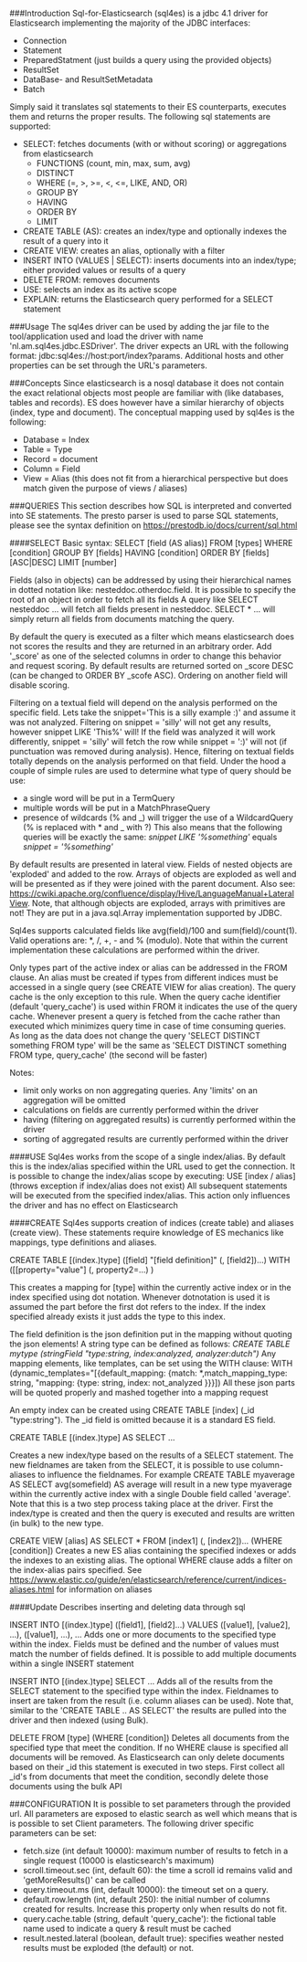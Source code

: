 ###Introduction
Sql-for-Elasticsearch (sql4es) is a jdbc 4.1 driver for Elasticsearch implementing the majority of the JDBC interfaces:
 - Connection
 - Statement
 - PreparedStatment (just builds a query using the provided objects)
 - ResultSet
 - DataBase- and ResultSetMetadata
 - Batch
  
Simply said it translates sql statements to their ES counterparts, executes them and returns the proper results. The following sql statements are supported:
- SELECT: fetches documents (with or without scoring) or aggregations from elasticsearch
	- FUNCTIONS (count, min, max, sum, avg)
	- DISTINCT
	- WHERE (=, >, >=, <, <=, LIKE, AND, OR)
	- GROUP BY
	- HAVING
	- ORDER BY 
	- LIMIT
- CREATE TABLE (AS): creates an index/type and optionally indexes the result of a query into it
- CREATE VIEW: creates an alias, optionally with a filter
- INSERT INTO (VALUES | SELECT): inserts documents into an index/type; either provided values or results of a query  
- DELETE FROM: removes documents
- USE: selects an index as its active scope
- EXPLAIN: returns the Elasticsearch query performed for a SELECT statement

###Usage
The sql4es driver can be used by adding the jar file to the tool/application used and load the driver with name 'nl.am.sql4es.jdbc.ESDriver'. The driver expects an URL with the following format: jdbc:sql4es://host:port/index?params. Additional hosts and other properties can be set through the URL's parameters.

###Concepts
Since elasticsearch is a nosql database it does not contain the exact relational objects most people are familiar with (like databases, tables and records). ES does however have a similar hierarchy of objects (index, type and document). The conceptual mapping used by sql4es is the following:
 - Database = Index
 - Table = Type
 - Record = document
 - Column = Field
 - View = Alias (this does not fit from a hierarchical perspective but does match given the purpose of views / aliases)

###QUERIES
This section describes how SQL is interpreted and converted into SE statements. The presto parser is used to parse SQL statements, please see the syntax definition on https://prestodb.io/docs/current/sql.html

####SELECT
Basic syntax: SELECT [field (AS alias)] FROM [types] WHERE [condition] GROUP BY [fields] HAVING [condition] ORDER BY [fields] [ASC|DESC] LIMIT [number]

Fields (also in objects) can be addressed by using their hierarchical names in dotted notation like: nesteddoc.otherdoc.field. It is possible to specify the root of an object in order to fetch all its fields A query like SELECT nesteddoc ... will fetch all fields present in nesteddoc. SELECT \* ... will simply return all fields from documents matching the query. 

By default the query is executed as a filter which means elasticsearch does not scores the results and they are returned in an arbitrary order. Add '\_score' as one of the selected columns in order to change this behavior and request scoring. By default results are returned sorted on \_score DESC (can be changed to ORDER BY _scofe ASC). Ordering on another field will disable scoring. 

Filtering on a textual field will depend on the analysis performed on the specific field. Lets take the snippet='This is a silly example :)' and assume it was not analyzed. Filtering on snippet = 'silly' will not get any results, however snippet LIKE 'This%' will! If the field was analyzed it will work differently, snippet = 'silly' will fetch the row while snippet = ':)' will not (if punctuation was removed during analysis). Hence, filtering on textual fields totally depends on the analysis performed on that field. Under the hood a couple of simple rules are used to determine what type of query should be use:
 - a single word will be put in a TermQuery
 - multiple words will be put in a MatchPhraseQuery
 - presence of wildcards (% and \_) will trigger the use of a WildcardQuery (% is replaced with * and \_ with ?)
This also means that the following queries will be exactly the same: *snippet LIKE '%something'* equals *snippet = '%something'* 

By default results are presented in lateral view. Fields of nested objects are 'exploded' and added to the row. Arrays of objects are exploded as well and will be presented as if they were joined with the parent document. Also see: https://cwiki.apache.org/confluence/display/Hive/LanguageManual+LateralView. Note, that although objects are exploded, arrays with primitives are not! They are put in a java.sql.Array implementation supported by JDBC.

Sql4es supports calculated fields like avg(field)/100 and sum(field)/count(1). Valid operations are: *, /, +, - and % (modulo). Note that within the current implementation these calculations are performed within the driver.

Only types part of the active index or alias can be addressed in the FROM clause. An alias must be created if types from different indices must be accessed in a single query (see CREATE VIEW for alias creation). The query cache is the only exception to this rule. When the query cache identifier (default 'query_cache') is used within FROM it indicates the use of the query cache. Whenever present a query is fetched from the cache rather than executed which minimizes query time in case of time consuming queries.
As long as the data does not change the query 'SELECT DISTINCT something FROM type' will be the same as 'SELECT DISTINCT something FROM type, query_cache' (the second will be faster)

Notes:
- limit only works on non aggregating queries. Any 'limits' on an aggregation will be omitted 
- calculations on fields are currently performed within the driver
- having (filtering on aggregated results) is currently performed within the driver
- sorting of aggregated results are currently performed within the driver

####USE
Sql4es works from the scope of a single index/alias. By default this is the index/alias specified within the URL used to get the connection. It is possible to change the index/alias scope by executing:
USE [index / alias] (throws exception if index/alias does not exist)
All subsequent statements will be executed from the specified index/alias. This action only influences the driver and has no effect on Elasticsearch

####CREATE
Sql4es supports creation of indices (create table) and aliases (create view). These statements require knowledge of ES mechanics like mappings, type definitions and aliases.

CREATE TABLE [(index.)type] ([field] "[field definition]" (, [field2])...) WITH ([[property="value"] (, property2=...) )

This creates a mapping for [type] within the currently active index or in the index specified using dot notation. Whenever dotnotation is used it is assumed the part before the first dot refers to the index. If the index specified already exists it just adds the type to this index.

The field definition is the json definition put in the mapping without quoting the json elements! A string type can be defined as follows: *CREATE TABLE mytype (stringField "type:string, index:analyzed, analyzer:dutch")*
Any mapping elements, like templates, can be set using the WITH clause: WITH (dynamic_templates="[{default_mapping: {match: *,match_mapping_type: string, "mapping: {type: string, index: not_analyzed	}}}])
All these json parts will be quoted properly and mashed together into a mapping request

An empty index can be created using CREATE TABLE [index] (_id "type:string"). The _id field is omitted because it is a standard ES field.

CREATE TABLE [(index.)type] AS SELECT ...

Creates a new index/type based on the results of a SELECT statement. The new fieldnames are taken from the SELECT, it is possible to use column-aliases to influence the fieldnames. For example CREATE TABLE myaverage AS SELECT avg(somefield) AS average will result in a new type myaverage within the currently active index with a single Double field called 'average'.
Note that this is a two step process taking place at the driver. First the index/type is created and then the query is executed and results are written (in bulk) to the new type.

CREATE VIEW [alias] AS SELECT * FROM [index1] (, [index2])... (WHERE [condition])
Creates a new ES alias containing the specified indexes or adds the indexes to an existing alias. The optional WHERE clause adds a filter on the index-alias pairs specified. See https://www.elastic.co/guide/en/elasticsearch/reference/current/indices-aliases.html for information on aliases

####Update
Describes inserting and deleting data through sql

INSERT INTO [(index.)type] ([field1], [field2]...) VALUES ([value1], [value2], ...), ([value1], ...), ... 
Adds one or more documents to the specified type within the index. Fields must be defined and the number of values must match the number of fields defined. It is possible to add multiple documents within a single INSERT statement

INSERT INTO  [(index.)type] SELECT ...
Adds all of the results from the SELECT statement to the specified type within the index. Fieldnames to insert are taken from the result (i.e. column aliases can be used).
Note that, similar to the 'CREATE TABLE .. AS SELECT' the results are pulled into the driver and then indexed (using Bulk).

DELETE FROM [type] (WHERE [condition])
Deletes all documents from the specified type that meet the condition. If no WHERE clause is specified all documents will be removed.
As Elasticsearch can only delete documents based on their \_id this statement is executed in two steps. First collect all _id's from documents that meet the condition, secondly delete those documents using the bulk API 

###CONFIGURATION
It is possible to set parameters through the provided url. All parameters are exposed to elastic search as well which means that is is possible to set Client parameters. The following driver specific parameters can be set:
 - fetch.size (int default 10000): maximum number of results to fetch in a single request (10000 is elasticsearch's maximum)
 - scroll.timeout.sec (int, default 60): the time a scroll id remains valid and 'getMoreResults()' can be called
 - query.timeout.ms (int, default 10000): the timeout set on a query.
 - default.row.length (int, default 250): the initial number of columns created for results. Increase this property only when results do not fit.
 - query.cache.table (string, default 'query_cache'): the fictional table name used to indicate a query & result must be cached
 - result.nested.lateral (boolean, default true): specifies weather nested results must be exploded (the default) or not.